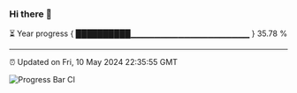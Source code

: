 ### Hi there 👋

⏳ Year progress { ██████████▁▁▁▁▁▁▁▁▁▁▁▁▁▁▁▁▁▁▁▁ } 35.78 %

---

⏰ Updated on Fri, 10 May 2024 22:35:55 GMT

![Progress Bar CI](https://github.com/IshwaranRudhara/GIT-ACTION/workflows/Progress%20Bar%20CI/badge.svg)

